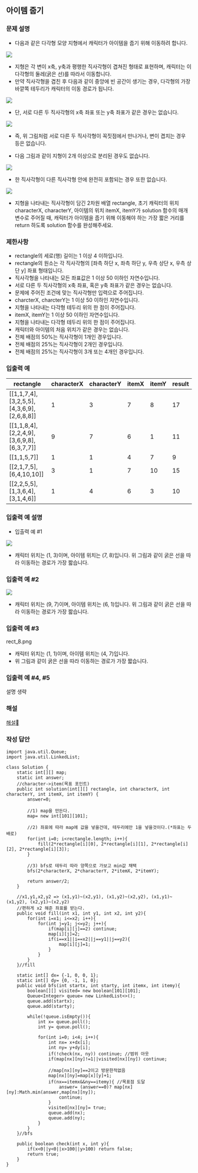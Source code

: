 ## 아이템 줍기

### 문제 설명
- 다음과 같은 다각형 모양 지형에서 캐릭터가 아이템을 줍기 위해 이동하려 합니다.

<img src="./image/1.png">

- 지형은 각 변이 x축, y축과 평행한 직사각형이 겹쳐진 형태로 표현하며, 캐릭터는 이 다각형의 둘레(굵은 선)를 따라서 이동합니다.
- 만약 직사각형을 겹친 후 다음과 같이 중앙에 빈 공간이 생기는 경우, 다각형의 가장 바깥쪽 테두리가 캐릭터의 이동 경로가 됩니다.

<img src="./image/2.png">

- 단, 서로 다른 두 직사각형의 x축 좌표 또는 y축 좌표가 같은 경우는 없습니다.

<img src="./image/3.png">

- 즉, 위 그림처럼 서로 다른 두 직사각형이 꼭짓점에서 만나거나, 변이 겹치는 경우 등은 없습니다.

- 다음 그림과 같이 지형이 2개 이상으로 분리된 경우도 없습니다.

<img src="./image/4.png">

- 한 직사각형이 다른 직사각형 안에 완전히 포함되는 경우 또한 없습니다.

<img src="./image/5.png">

- 지형을 나타내는 직사각형이 담긴 2차원 배열 rectangle, 초기 캐릭터의 위치 characterX, characterY, 아이템의 위치 itemX, itemY가 solution 함수의 매개변수로 주어질 때, 캐릭터가 아이템을 줍기 위해 이동해야 하는 가장 짧은 거리를 return 하도록 solution 함수를 완성해주세요.

### 제한사항
- rectangle의 세로(행) 길이는 1 이상 4 이하입니다.
- rectangle의 원소는 각 직사각형의 [좌측 하단 x, 좌측 하단 y, 우측 상단 x, 우측 상단 y] 좌표 형태입니다.
- 직사각형을 나타내는 모든 좌표값은 1 이상 50 이하인 자연수입니다.
- 서로 다른 두 직사각형의 x축 좌표, 혹은 y축 좌표가 같은 경우는 없습니다.
- 문제에 주어진 조건에 맞는 직사각형만 입력으로 주어집니다.
- charcterX, charcterY는 1 이상 50 이하인 자연수입니다.
- 지형을 나타내는 다각형 테두리 위의 한 점이 주어집니다.
- itemX, itemY는 1 이상 50 이하인 자연수입니다.
- 지형을 나타내는 다각형 테두리 위의 한 점이 주어집니다.
- 캐릭터와 아이템의 처음 위치가 같은 경우는 없습니다.
- 전체 배점의 50%는 직사각형이 1개인 경우입니다.
- 전체 배점의 25%는 직사각형이 2개인 경우입니다.
- 전체 배점의 25%는 직사각형이 3개 또는 4개인 경우입니다.

### 입출력 예
|rectangle|characterX|characterY|itemX|itemY|result|
|--|--|--|--|--|--|
|[[1,1,7,4],[3,2,5,5],[4,3,6,9],[2,6,8,8]]|1|3|	7|8|17|
|[[1,1,8,4],[2,2,4,9],[3,6,9,8],[6,3,7,7]]|9|7|6|1|11|
|[[1,1,5,7]]|1|1|4|7|9|
|[[2,1,7,5],[6,4,10,10]]|3|1|7|10|15|
|[[2,2,5,5],[1,3,6,4],[3,1,4,6]]|1|4|6|3|10|

### 입출력 예 설명
- 입출력 예 #1

<img src="./image/6.png">

- 캐릭터 위치는 (1, 3)이며, 아이템 위치는 (7, 8)입니다. 위 그림과 같이 굵은 선을 따라 이동하는 경로가 가장 짧습니다.

### 입출력 예 #2

<img src="./image/7.png">

- 캐릭터 위치는 (9, 7)이며, 아이템 위치는 (6, 1)입니다. 위 그림과 같이 굵은 선을 따라 이동하는 경로가 가장 짧습니다.

### 입출력 예 #3

rect_8.png

- 캐릭터 위치는 (1, 1)이며, 아이템 위치는 (4, 7)입니다. 
- 위 그림과 같이 굵은 선을 따라 이동하는 경로가 가장 짧습니다.

### 입출력 예 #4, #5

설명 생략

### 해설
[해설](https://arinnh.tistory.com/88)

### 작성 답안
```
import java.util.Queue;
import java.util.LinkedList;

class Solution {
    static int[][] map;
    static int answer;
    //character->item(목표 포인트)
    public int solution(int[][] rectangle, int characterX, int characterY, int itemX, int itemY) {
        answer=0;
        
        //1) map을 만든다.
        map= new int[101][101];
        
        //2) 좌표에 따라 map에 값을 넣을건데, 테두리에만 1을 넣을것이다.(*좌표는 두배로)
        for(int i=0; i<rectangle.length; i++){
            fill(2*rectangle[i][0], 2*rectangle[i][1], 2*rectangle[i][2], 2*rectangle[i][3]);
        }
        
        //3) bfs로 테두리 따라 양쪽으로 가보고 min값 채택
        bfs(2*characterX, 2*characterY, 2*itemX, 2*itemY);
        
        return answer/2;
    }
    
    //x1,y1,x2,y2 => (x1,y1)~(x2,y1), (x1,y2)~(x2,y2), (x1,y1)~(x1,y2), (x2,y1)~(x2,y2)
    //편하게 x2 해준 좌표를 받는다.
    public void fill(int x1, int y1, int x2, int y2){
        for(int i=x1; i<=x2; i++){
            for(int j=y1; j<=y2; j++){
                if(map[i][j]==2) continue;
                map[i][j]=2;
                if(i==x1||i==x2||j==y1||j==y2){
                    map[i][j]=1;
                }
            }
        }
    }//fill
    
    static int[] dx= {-1, 0, 0, 1};
    static int[] dy= {0, -1, 1, 0};
    public void bfs(int startx, int starty, int itemx, int itemy){
        boolean[][] visited= new boolean[101][101];
        Queue<Integer> queue= new LinkedList<>();
        queue.add(startx);
        queue.add(starty);
        
        while(!queue.isEmpty()){
            int x= queue.poll();
            int y= queue.poll();
            
            for(int i=0; i<4; i++){
                int nx= x+dx[i];
                int ny= y+dy[i];
                if(!check(nx, ny)) continue; //범위 아웃
                if(map[nx][ny]!=1||visited[nx][ny]) continue;
                
                //map[nx][ny]==2이고 방문한적없음
                map[nx][ny]=map[x][y]+1;
                if(nx==itemx&&ny==itemy){ //목표점 도달
                    answer= (answer==0)? map[nx][ny]:Math.min(answer,map[nx][ny]);
                    continue;
                }
                visited[nx][ny]= true;
                queue.add(nx);
                queue.add(ny);
            }
        }
    }//bfs
    
    public boolean check(int x, int y){
        if(x<0||y<0||x>100||y>100) return false;
        return true;
    }
}
```